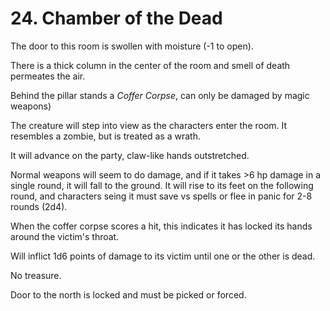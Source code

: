 # 24. Chamber of the Dead

The door to this room is swollen with moisture (-1 to open).

There is a thick column in the center of the room and smell of death
permeates the air.

Behind the pillar stands a _Coffer Corpse_, can only be damaged by
magic weapons)

The creature will step into view as the characters enter the room.
It resembles a zombie, but is treated as a wrath.

It will advance on the party, claw-like hands outstretched.

Normal weapons will seem to do damage, and if it takes >6 hp damage
in a single round, it will fall to the ground.  It will rise to its
feet on the following round, and characters seing it must save vs
spells or flee in panic for 2-8 rounds (2d4).

When the coffer corpse scores a hit, this indicates it has locked
its hands around the victim's throat.

Will inflict 1d6 points of damage to its victim until one or the
other is dead.

No treasure.

Door to the north is locked and must be picked or forced.


